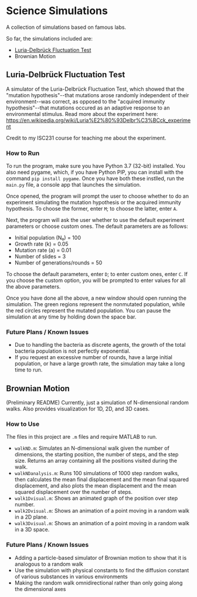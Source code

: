 # Science Simulations
A collection of simulations based on famous labs.

So far, the simulations included are:
* [Luria-Delbrück Fluctuation Test](#luria-delbrück-fluctuation-test)
* Brownian Motion

## Luria-Delbrück Fluctuation Test

A simulator of the Luria-Delbrück Fluctuation Test, which showed that the "mutation hypothesis"--that mutations arose randomly independent of their environment--was correct, as opposed to the "acquired immunity hypothesis"--that mutations occured as an adaptive response to an environmental stimulus. Read more about the experiment here: https://en.wikipedia.org/wiki/Luria%E2%80%93Delbr%C3%BCck_experiment

Credit to my ISC231 course for teaching me about the experiment.

### How to Run
To run the program, make sure you have Python 3.7 (32-bit) installed. You also need pygame, which, if you have Python PIP, you can install with the command `pip install pygame`. Once you have both these instlled, run the `main.py` file, a console app that launches the simulation.

Once opened, the program will prompt the user to choose whether to do an experiment simulating the mutation hypothesis or the acquired immunity hypothesis. To choose the former, enter `M`; to choose the latter, enter `A`.

Next, the program will ask the user whether to use the default experiment parameters or choose custom ones. The default parameters are as follows:
* Initial population (N₀) = 100
* Growth rate (k) = 0.05
* Mutation rate (a) = 0.01
* Number of slides = 3
* Number of generations/rounds = 50

To choose the default parameters, enter `D`; to enter custom ones, enter `C`. If you choose the custom option, you will be prompted to enter values for all the above parameters.

Once you have done all the above, a new window should open running the simulation. The green regions represent the nonmutated population, while the red circles represent the mutated population. You can pause the simulation at any time by holding down the space bar.

### Future Plans / Known Issues
* Due to handling the bacteria as discrete agents, the growth of the total bacteria population is not perfectly exponential.
* If you request an excessive number of rounds, have a large initial population, or have a large growth rate, the simulation may take a long time to run.

## Brownian Motion

(Preliminary README) Currently, just a simulation of N-dimensional random walks. Also provides visualization for 1D, 2D, and 3D cases.

### How to Use

The files in this project are `.m` files and require MATLAB to run.
* `walkND.m`: Simulates an N-dimensional walk given the number of dimensions, the starting position, the number of steps, and the step size. Returns an array containing all the positions visited during the walk.
* `walkNDanalysis.m`: Runs 100 simulations of 1000 step random walks, then calculates the mean final displacement and the mean final squared displacement, and also plots the mean displacement and the mean squared displacement over the number of steps.
* `walk1Dvisual.m`: Shows an animated graph of the position over step number.
* `walk2Dvisual.m`: Shows an animation of a point moving in a random walk in a 2D plane.
* `walk3Dvisual.m`: Shows an animation of a point moving in a random walk in a 3D space.

### Future Plans / Known Issues
* Adding a particle-based simulator of Brownian motion to show that it is analogous to a random walk
* Use the simulation with physical constants to find the diffusion constant of various substances in various environments
* Making the random walk omnidirectional rather than only going along the dimensional axes
